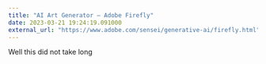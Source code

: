 ```yaml
---
title: "AI Art Generator – Adobe Firefly"
date: 2023-03-21 19:24:19.091000
external_url: "https://www.adobe.com/sensei/generative-ai/firefly.html"
---
```


Well this did not take long